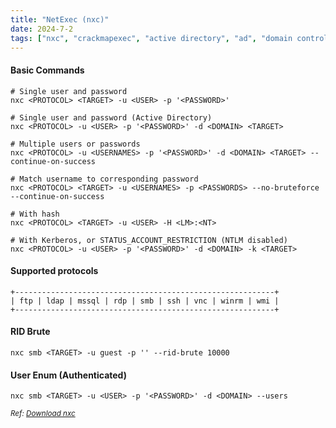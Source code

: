 ```yaml
---
title: "NetExec (nxc)"
date: 2024-7-2
tags: ["nxc", "crackmapexec", "active directory", "ad", "domain controller", "Windows", "smb", "ldap", "winrm", "rid"]
---
```


#### Basic Commands

```console
# Single user and password
nxc <PROTOCOL> <TARGET> -u <USER> -p '<PASSWORD>'
```

```console
# Single user and password (Active Directory)
nxc <PROTOCOL> -u <USER> -p '<PASSWORD>' -d <DOMAIN> <TARGET>
```

```console
# Multiple users or passwords
nxc <PROTOCOL> -u <USERNAMES> -p '<PASSWORD>' -d <DOMAIN> <TARGET> --continue-on-success
```

```console
# Match username to corresponding password
nxc <PROTOCOL> <TARGET> -u <USERNAMES> -p <PASSWORDS> --no-bruteforce --continue-on-success
```

```console
# With hash
nxc <PROTOCOL> <TARGET> -u <USER> -H <LM>:<NT>
```

```console
# With Kerberos, or STATUS_ACCOUNT_RESTRICTION (NTLM disabled)
nxc <PROTOCOL> -u <USER> -p '<PASSWORD>' -d <DOMAIN> -k <TARGET>
```

#### Supported protocols

```
+----------------------------------------------------------+
| ftp | ldap | mssql | rdp | smb | ssh | vnc | winrm | wmi |
+----------------------------------------------------------+
```

#### RID Brute

```console
nxc smb <TARGET> -u guest -p '' --rid-brute 10000
```

#### User Enum (Authenticated)

```console
nxc smb <TARGET> -u <USER> -p '<PASSWORD>' -d <DOMAIN> --users
```

<small>*Ref: [Download nxc](https://github.com/Pennyw0rth/NetExec)*</small>
